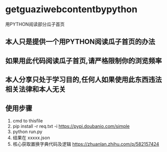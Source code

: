# getguaziwebcontentbypython
用PYTHON阅读部分瓜子首页
## 本人只是提供一个用PYTHON阅读瓜子首页的办法
## 如果用此代码阅读瓜子首页,请严格限制你的浏览频率
## 本人分享只处于学习目的,任何人如果使用此东西违法相关法律和本人无关

## 使用步骤
1. cmd to thisfile
2. pip install -r req.txt -i https://pypi.doubanio.com/simple
3. python run.py
4. 结果在 xxxxx.json
5. 核心获取置换字典代码及逻辑  https://zhuanlan.zhihu.com/p/582157424
